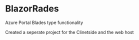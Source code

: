 # BlazorRades
Azure Portal Blades type functionality

Created a seperate project for the Clinetside and the web host
